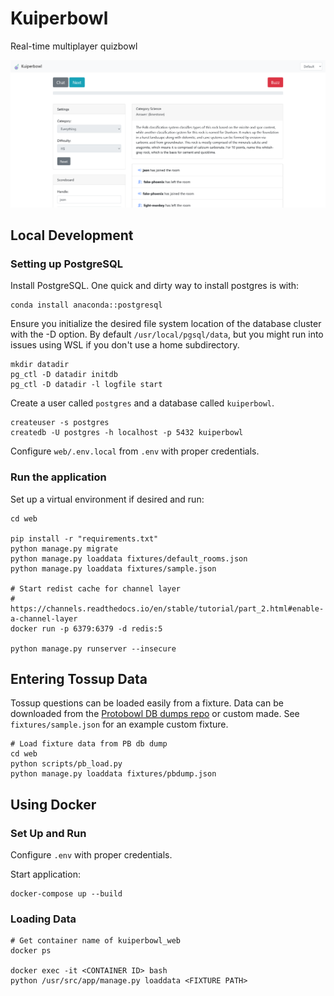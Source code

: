 # Kuiperbowl

Real-time multiplayer quizbowl

![Quizbowl game page](docs/game.png)

## Local Development

### Setting up PostgreSQL
Install PostgreSQL. One quick and dirty way to install postgres is with:
```
conda install anaconda::postgresql
```

Ensure you initialize the desired file system location of the database cluster with the -D option. By default `/usr/local/pgsql/data`, but you might run into issues using WSL if you don't use a home subdirectory.
```
mkdir datadir
pg_ctl -D datadir initdb
pg_ctl -D datadir -l logfile start
```

Create a user called `postgres` and a database called `kuiperbowl`.
```
createuser -s postgres
createdb -U postgres -h localhost -p 5432 kuiperbowl
```

Configure `web/.env.local` from `.env` with proper credentials.

### Run the application
Set up a virtual environment if desired and run:

```
cd web

pip install -r "requirements.txt"
python manage.py migrate
python manage.py loaddata fixtures/default_rooms.json
python manage.py loaddata fixtures/sample.json

# Start redist cache for channel layer
# https://channels.readthedocs.io/en/stable/tutorial/part_2.html#enable-a-channel-layer
docker run -p 6379:6379 -d redis:5

python manage.py runserver --insecure
```

## Entering Tossup Data

Tossup questions can be loaded easily from a fixture. Data can be downloaded
from the [Protobowl DB dumps repo](https://github.com/neotenic/database-dumps)
or custom made. See `fixtures/sample.json` for an example custom fixture.

```
# Load fixture data from PB db dump
cd web
python scripts/pb_load.py
python manage.py loaddata fixtures/pbdump.json
```

## Using Docker

### Set Up and Run

Configure `.env` with proper credentials.

Start application:

```
docker-compose up --build
```

### Loading Data

```
# Get container name of kuiperbowl_web
docker ps

docker exec -it <CONTAINER ID> bash
python /usr/src/app/manage.py loaddata <FIXTURE PATH>
```
